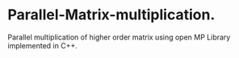 # Parallel-Matrix-multiplication.
Parallel multiplication of higher order matrix using open MP Library implemented in C++.
